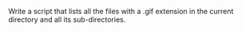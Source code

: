 Write a script that lists all the files with a .gif extension in the current directory and all its sub-directories.
